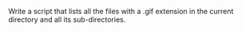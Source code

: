 Write a script that lists all the files with a .gif extension in the current directory and all its sub-directories.
